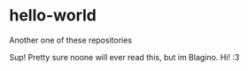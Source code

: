 # hello-world
Another one of these repositories

Sup! Pretty sure noone will ever read this, but im Blagino. Hi! :3
